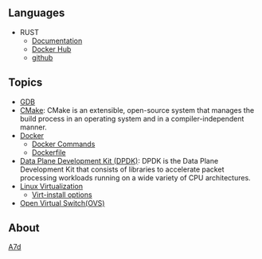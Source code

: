 ## Languages
- RUST
	- [Documentation](https://doc.rust-lang.org/book/)
	- [Docker Hub](https://hub.docker.com/_/rust)
	- [github](https://github.com/rust-lang/rust)

## Topics
- [GDB](GDB/README.md)
- [CMake](CMake/README.md): CMake is an extensible, open-source system that manages the build process in an operating system and in a compiler-independent manner.
- [Docker](docker/README.md)
	- [Docker Commands](docker/commands.md)
	- [Dockerfile](docker/Dockerfile.md)
- [Data Plane Development Kit (DPDK)](dpdk-20.11.3/README.md): DPDK is the Data Plane Development Kit that consists of libraries to accelerate packet processing workloads running on a wide variety of CPU architectures.
- [Linux Virtualization](vm/README.md)
	- [Virt-install options](vm/virt-install)
- [Open Virtual Switch(OVS)](OVS/README.md)


## About
[A7d](https://github.com/abhiroopdatta7)